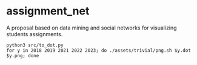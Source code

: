 # assignment_net
A proposal based on data mining and social networks for visualizing students assignments.

```
python3 src/to_dot.py
for y in 2018 2019 2021 2022 2023; do ./assets/trivial/png.sh $y.dot $y.png; done
```
